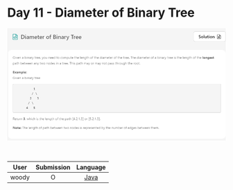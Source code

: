 # Day 11 - Diameter of Binary Tree

![11-diameter-of-binary-tree](../images/11-diameter-of-binary-tree.png)

<br>

User  | Submission | Language
:--:  | :--------: | :-----:
woody | O          | [Java](./woody.md)